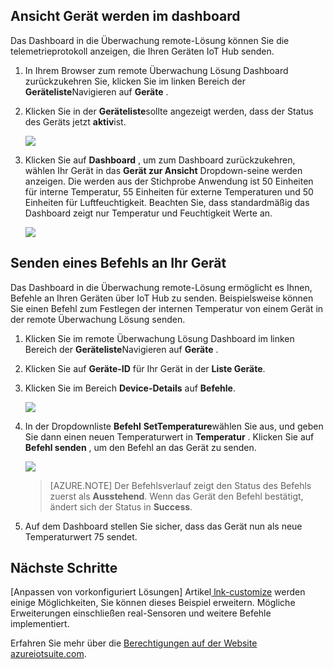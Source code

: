 ## <a name="view-device-telemetry-in-the-dashboard"></a>Ansicht Gerät werden im dashboard

Das Dashboard in die Überwachung remote-Lösung können Sie die telemetrieprotokoll anzeigen, die Ihren Geräten IoT Hub senden.

1. In Ihrem Browser zum remote Überwachung Lösung Dashboard zurückzukehren Sie, klicken Sie im linken Bereich der **Geräteliste**Navigieren auf **Geräte** .

2. Klicken Sie in der **Geräteliste**sollte angezeigt werden, dass der Status des Geräts jetzt **aktiv**ist.

    ![][18]

3. Klicken Sie auf **Dashboard** , um zum Dashboard zurückzukehren, wählen Ihr Gerät in das **Gerät zur Ansicht** Dropdown-seine werden anzeigen. Die werden aus der Stichprobe Anwendung ist 50 Einheiten für interne Temperatur, 55 Einheiten für externe Temperaturen und 50 Einheiten für Luftfeuchtigkeit. Beachten Sie, dass standardmäßig das Dashboard zeigt nur Temperatur und Feuchtigkeit Werte an.

    ![][img-telemetry]

## <a name="send-a-command-to-your-device"></a>Senden eines Befehls an Ihr Gerät

Das Dashboard in die Überwachung remote-Lösung ermöglicht es Ihnen, Befehle an Ihren Geräten über IoT Hub zu senden. Beispielsweise können Sie einen Befehl zum Festlegen der internen Temperatur von einem Gerät in der remote Überwachung Lösung senden.

1. Klicken Sie im remote Überwachung Lösung Dashboard im linken Bereich der **Geräteliste**Navigieren auf **Geräte** .

2. Klicken Sie auf **Geräte-ID** für Ihr Gerät in der **Liste Geräte**.

3. Klicken Sie im Bereich **Device-Details** auf **Befehle**.

    ![][13]

4. In der Dropdownliste **Befehl** **SetTemperature**wählen Sie aus, und geben Sie dann einen neuen Temperaturwert in **Temperatur** . Klicken Sie auf **Befehl senden** , um den Befehl an das Gerät zu senden.

    ![][14]

    > [AZURE.NOTE] Der Befehlsverlauf zeigt den Status des Befehls zuerst als **Ausstehend**. Wenn das Gerät den Befehl bestätigt, ändert sich der Status in **Success**.

5. Auf dem Dashboard stellen Sie sicher, dass das Gerät nun als neue Temperaturwert 75 sendet.

## <a name="next-steps"></a>Nächste Schritte

[Anpassen von vorkonfiguriert Lösungen] Artikel[ lnk-customize] werden einige Möglichkeiten, Sie können dieses Beispiel erweitern. Mögliche Erweiterungen einschließen real-Sensoren und weitere Befehle implementiert.

Erfahren Sie mehr über die [Berechtigungen auf der Website azureiotsuite.com][lnk-permissions].

[13]: ./media/iot-suite-visualize-connecting/suite4.png
[14]: ./media/iot-suite-visualize-connecting/suite7-1.png
[18]: ./media/iot-suite-visualize-connecting/suite10.png
[img-telemetry]: ./media/iot-suite-visualize-connecting/telemetry.png
[lnk-customize]: ../articles/iot-suite/iot-suite-guidance-on-customizing-preconfigured-solutions.md
[lnk-permissions]: ../articles/iot-suite/iot-suite-permissions.md

